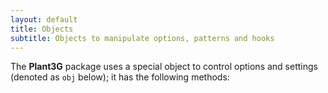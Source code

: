 ```yaml
---
layout: default
title: Objects
subtitle: Objects to manipulate options, patterns and hooks
---
```


The **Plant3G** package uses a special object to control options and settings (denoted as `obj` below); it has the following methods:


